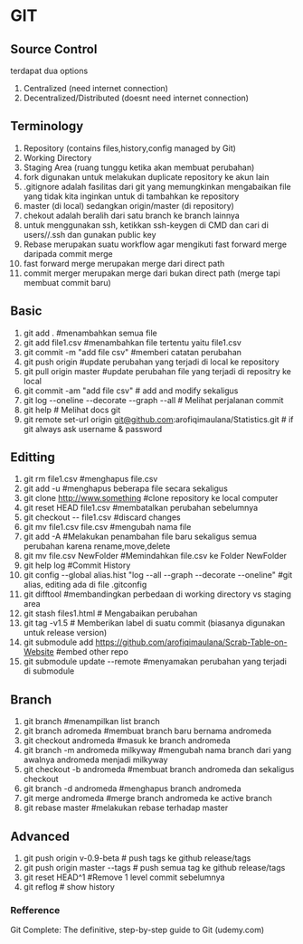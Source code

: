 # GIT

## Source Control
terdapat dua options
1. Centralized (need internet connection)
2. Decentralized/Distributed (doesnt need internet connection)

## Terminology
1. Repository (contains files,history,config managed by Git)
2. Working Directory 
3. Staging Area (ruang tunggu ketika akan membuat perubahan)
4. fork digunakan untuk melakukan duplicate repository ke akun lain
5. .gitignore adalah fasilitas dari git yang memungkinkan mengabaikan file yang tidak kita inginkan untuk di tambahkan ke repository
6. master (di local) sedangkan origin/master (di repository)
7. chekout adalah beralih dari satu branch ke branch lainnya
8. untuk menggunakan ssh, ketikkan ssh-keygen di CMD dan cari di users/<username>/.ssh dan gunakan public key
9. Rebase merupakan suatu workflow agar mengikuti fast forward merge daripada commit merge
10. fast forward merge merupakan merge dari direct path
11. commit merger merupakan merge dari bukan direct path (merge tapi membuat commit baru)

## Basic
1. git add . #menambahkan semua file
2. git add file1.csv #menambahkan file tertentu yaitu file1.csv
3. git commit -m "add file csv" #memberi catatan perubahan
4. git push origin #update perubahan yang terjadi di local ke repository
5. git pull origin master #update perubahan file yang terjadi di repositry ke local
6. git commit -am "add file csv" # add and modify sekaligus
7. git log --oneline --decorate --graph --all # Melihat perjalanan commit
8. git help # Melihat docs git
9. git remote set-url origin git@github.com:arofiqimaulana/Statistics.git # if git always ask username & password 


## Editting
1. git rm file1.csv #menghapus file.csv
2. git add -u #menghapus beberapa file secara sekaligus
3. git clone http://www.something #clone repository ke local computer
4. git reset HEAD file1.csv #membatalkan perubahan sebelumnya
5. git checkout -- file1.csv #discard changes
6. git mv file1.csv file.csv #mengubah nama file
7. git add -A #Melakukan penambahan file baru sekaligus semua perubahan karena rename,move,delete
8. git mv file.csv NewFolder #Memindahkan file.csv ke Folder NewFolder
9. git help log #Commit History
10. git config --global alias.hist "log --all --graph --decorate --oneline" #git alias, editing ada di file .gitconfig
11. git difftool #membandingkan perbedaan di working directory vs staging area
12. git stash files1.html # Mengabaikan perubahan
13. git tag -v1.5 # Memberikan label di suatu commit (biasanya digunakan untuk release version)
14. git submodule add https://github.com/arofiqimaulana/Scrab-Table-on-Website #embed other repo
15. git submodule update --remote #menyamakan perubahan yang terjadi di submodule


## Branch
1. git branch #menampilkan list branch
2. git branch adromeda #membuat branch baru bernama andromeda
3. git checkout andromeda #masuk ke branch andromeda
4. git branch -m andromeda milkyway #mengubah nama branch dari yang awalnya andromeda menjadi milkyway
5. git checkout -b andromeda #membuat branch andromeda dan sekaligus checkout
6. git branch -d andromeda #menghapus branch andromeda
7. git merge andromeda #merge branch andromeda ke active branch
8. git rebase master #melakukan rebase terhadap master

## Advanced
1. git push origin v-0.9-beta # push tags ke github release/tags
2. git push origin master --tags # push semua tag ke github release/tags
3. git reset HEAD^1 #Remove 1 level commit sebelumnya
4. git reflog # show history


### Refference
Git Complete: The definitive, step-by-step guide to Git (udemy.com)
